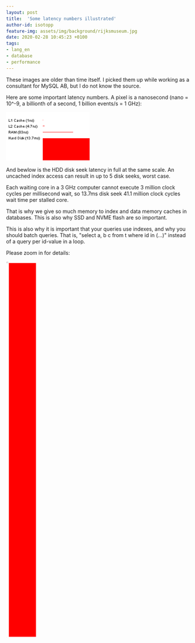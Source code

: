 ```yaml
---
layout: post
title:  'Some latency numbers illustrated'
author-id: isotopp
feature-img: assets/img/background/rijksmuseum.jpg
date: 2020-02-28 10:45:23 +0100
tags:
- lang_en
- database
- performance
---
```

These images are older than time itself. I picked them up while working as a consultant for MySQL AB, but I do not know the source.

Here are some important latency numbers. A pixel is a nanosecond (nano = 10^-9, a billionth of a second, 1 billion events/s = 1 GHz):

![](/uploads/2020/02/latency-top.gif)

And bewlow is the HDD disk seek latency in full at the same scale. An uncached index access can result in up to 5 disk seeks, worst case.

Each waiting core in a 3 GHz computer cannot execute 3 million clock cycles per millisecond wait, so 13.7ms disk seek 41.1 million clock cycles wait time per stalled core.

That is why we give so much memory to index and data memory caches in databases. This is also why SSD and NVME flash are so important.

This is also why it is important that your queries use indexes, and why you should batch queries. That is, "select a, b c from t where id in (...)" instead of a query per id-value in a loop.

Please zoom in for details:

![](/uploads/2020/02/latency.gif)